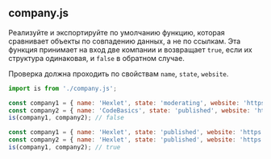 ## company.js

Реализуйте и экспортируйте по умолчанию функцию, которая сравнивает объекты по 
совпадению данных, а не по ссылкам. Эта функция принимает на вход две компании 
и возвращает `true`, если их структура одинаковая, и `false` в обратном случае. 

Проверка должна проходить по свойствам `name`, `state`, `website`.

```js
import is from './company.js';

const company1 = { name: 'Hexlet', state: 'moderating', website: 'https://hexlet.io' };
const company2 = { name: 'CodeBasics', state: 'published', website: 'https://code-basics.com' };
is(company1, company2); // false

const company1 = { name: 'Hexlet', state: 'published', website: 'https://hexlet.io' };
const company2 = { name: 'Hexlet', state: 'published', website: 'https://hexlet.io' };
is(company1, company2); // true
```
